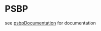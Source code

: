 # PSBP

see 
[psbpDocumentation](https://github.com/LucDuponcheelAtGitHub/psbpDocumentation)
for documentation